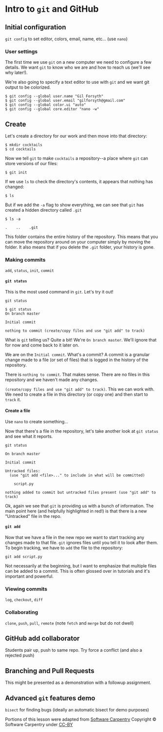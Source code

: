 # Intro to `git` and GitHub

## Initial configuration

`git config` to set editor, colors, email, name, etc... (use `nano`)

### User settings

The first time we use `git` on a new computer we need to configure a few details.
We want `git` to know who we are and how to reach us (we'll see why later!).

We're also going to specify a text editor to use with `git` and we want git
output to be colorized.

```console
$ git config --global user.name "Gil Forsyth"
$ git config --global user.email "gilforsyth@gmail.com"
$ git config --global color.ui "auto"
$ git config --global core.editor "nano -w"
```

## Create

Let's create a directory for our work and then move into that directory:

```console
$ mkdir cocktails
$ cd cocktails
```

Now we tell `git` to make `cocktails` a repository--a place where `git` can
store versions of our files:

```console
$ git init
```

If we use `ls` to check the directory's contents, it appears that nothing has
changed:

```console
$ ls
```

But if we add the `-a` flag to show everything, we can see that `git` has
created a hidden directory called `.git`

```console
$ ls -a
```

```console
.    ..    .git
```

This folder contains the entire history of the repository. This means that you
can move the repository around on your computer simply by moving the folder. It
also means that if you delete the `.git` folder, your history is gone.


### Making commits
`add`, `status`, `init`, `commit`

#### `git status`

This is the most used command in `git`.  Let's try it out!

```console
git status
```

```console
$ git status
On branch master

Initial commit

nothing to commit (create/copy files and use "git add" to track)
```

What is `git` telling us? Quite a bit! We're `On branch master`. We'll ignore
that for now and come back to it later on.

We are on the `Initial commit`. What's a commit? A commit is a granular change
made to a file (or set of files) that is logged in the history of the
repository.

There is `nothing to commit`. That makes sense. There are no files in this
repository and we haven't made any changes.

`(create/copy files and use "git add" to track)`. This we can work with. We need
to create a file in this directory (or copy one) and then start to `track` it.

#### Create a file 

Use `nano` to create something...

Now that there's a file in the repository, let's take another look at `git
status` and see what it reports.

```console
git status
```

```console
On branch master

Initial commit

Untracked files:
  (use "git add <file>..." to include in what will be committed)

	script.py

nothing added to commit but untracked files present (use "git add" to track)

```

Ok, again we see that `git` is providing us with a bunch of information. The
main point here (and helpfully highlighted in red!) is that there is a new
"Untracked" file in the repo.

#### `git add`

Now that we have a file in the new repo we want to start tracking any changes
made to that file. `git` ignores files until you tell it to look after them. To
begin tracking, we have to `add` the file to the repository:

```console
git add script.py
```

Not necessarily at the beginning, but I want to emphasize that multiple files
can be added to a commit. This is often glossed over in tutorials and it's
important and powerful.

### Viewing commits
`log`, `checkout`, `diff`

### Collaborating

`clone`, `push`, `pull`, `remote` (note `fetch` and `merge` but do not dwell)

## GitHub add collaborator

Students pair up, push to same repo. Try force a conflict (and also a rejected
push)

## Branching and Pull Requests

This might be presented as a demonstration with a followup assignment.

## Advanced `git` features demo

`bisect` for finding bugs
(ideally an automatic bisect for demo purposes)

Portions of this lesson were adapted from [Software Carpentry](http://swcarpentry.github.io )
Copyright © Software Carpentry under [CC-BY](https://creativecommons.org/licenses/by/4.0/ )
